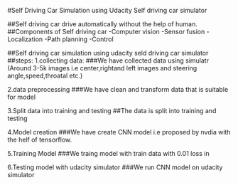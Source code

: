 #Self Driving Car Simulation using Udacity Self driving car simulator

##Self driving car drive automatically without the help of human.
##Components of Self driving car
 -Computer vision
 -Sensor fusion
 -Localization
 -Path planning
 -Control


 ##Self driving car simulation using udacity seld driving car simulator
 ##steps:
 1.collecting data:
 ###We have collected data using simulatr (Around 3-5k images i.e center,rightand left images and steering angle,speed,throatal etc.)
 
 2.data preprocessing
 ###We have clean and transform data that is suitable for model

 3.Split data into training and testing
 ##The data is split into training and testing

 4.Model creation
 ###We have create CNN model i.e proposed by nvdia with the helf of tensorflow.

 5.Training Model
 ###We traing model with train data with 0.01 loss in

 6.Testing model with udacity simulator
 ###We run CNN model on udacity simulator 

 